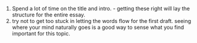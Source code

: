 1. Spend a lot of time on the title and intro. - getting these right will lay the structure for the entire essay.
2. try not to get too stuck in letting the words flow for the first draft. seeing where your mind naturally goes is a good way to sense what you find important for this topic.